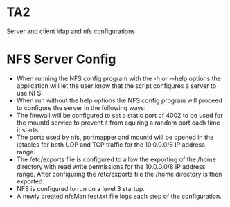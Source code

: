 TA2
===

Server and client ldap and nfs configurations

# NFS Server Config
* When running the NFS config program with the -h or --help options the application will let the user know that the script configures a server to use NFS.
* When run without the help options the NFS config program will proceed to configure the server in the following ways:
 * The firewall will be configured to set a static port of 4002 to be used for the mountd service to prevent it from aquiring a random port each time it starts.
 * The ports used by nfs, portmapper and mountd will be opened in the iptables for both UDP and TCP traffic for the 10.0.0.0/8 IP address range.
 * The /etc/exports file is configured to allow the exporting of the /home directory with read write permissions for the 10.0.0.0/8 IP address range.  After configuring the /etc/exports file the /home directory is then exported.
 * NFS is configured to run on a level 3 startup.
 * A newly created nfsManifest.txt file logs each step of the configuration.
